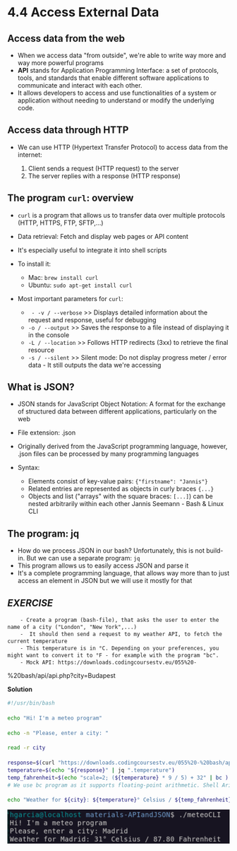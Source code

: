 # 4.4 Access External Data

## Access data from the web

- When we access data "from outside", we're able to write way more and way more powerful programs
- **API** stands for Application Programming Interface: a set of protocols, tools, and standards that enable different software applications to communicate and interact with each other.
- It allows developers to access and use functionalities of a system or application without needing to understand or modify the underlying code.

## Access data through HTTP

- We can use HTTP (Hypertext Transfer Protocol) to access data from the internet:

  1. Client sends a request (HTTP request) to the server
  2. The server replies with a response (HTTP response)

## The program `curl`: overview

- `curl` is a program that allows us to transfer data over multiple protocols (HTTP, HTTPS, FTP, SFTP,...)
- Data retrieval: Fetch and display web pages or API content
- It's especially useful to integrate it into shell scripts
- To install it:

  - Mac: `brew install curl`
  - Ubuntu: `sudo apt-get install curl`

- Most important parameters for `curl`:

  - ` - -v / --verbose` >> Displays detailed information about the request and response, useful for debugging
  - `-o / --output` >> Saves the response to a file instead of displaying it in the
    console
  - `-L / --location` >> Follows HTTP redirects (3xx) to retrieve the final resource
  - `-s / --silent` >> Silent mode: Do not display progress meter / error data - It still outputs the data we're accessing

## What is JSON?

- JSON stands for JavaScript Object Notation: A format for the exchange of structured data between different applications, particularly on the web
- File extension: .json
- Originally derived from the JavaScript programming language, however, .json files can be processed by many programming languages
- Syntax:

  - Elements consist of key-value pairs: `{"firstname": "Jannis"}`
  - Related entries are represented as objects in curly braces `{...}`
  - Objects and list ("arrays" with the square braces: `[...]`) can be nested arbitrarily within each other Jannis Seemann - Bash & Linux CLI

## The program: jq

- How do we process JSON in our bash? Unfortunately, this is not build-in. But we can use a separate program: `jq`
- This program allows us to easily access JSON and parse it
- It's a complete programming language, that allows way more than to just access an element in JSON but we will use it mostly for that

## **_EXERCISE_**

        - Create a program (bash-file), that asks the user to enter the name of a city ("London", "New York",...)
        -  It should then send a request to my weather API, to fetch the current temperature
        - This temperature is in °C. Depending on your preferences, you might want to convert it to °F - for example with the program "bc".
        - Mock API: https://downloads.codingcoursestv.eu/055%20-

%20bash/api/api.php?city=Budapest

**Solution**

```bash
#!/usr/bin/bash

echo "Hi! I'm a meteo program"

echo -n "Please, enter a city: "

read -r city

response=$(curl "https://downloads.codingcoursestv.eu/055%20-%20bash/api/api.php" -s -G --data-urlencode "city=${city}")
temperature=$(echo "${response}" | jq ".temperature")
temp_fahrenheit=$(echo "scale=2; (${temperature} * 9 / 5) + 32" | bc )
# We use bc program as it supports floating-point arithmetic. Shell Arithmetic is fine just for integer-only calculations

echo "Weather for ${city}: ${temperature}° Celsius / ${temp_fahrenheit} Fahrenheit"
```

<img src="../assets/images/4-meteoCli.png" alt="info script" width="700px">
